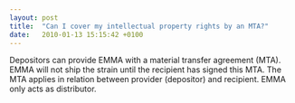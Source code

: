 ```yaml
---
layout: post
title:  "Can I cover my intellectual property rights by an MTA?"
date:   2010-01-13 15:15:42 +0100
---
```


Depositors can provide EMMA with a material transfer agreement (MTA). EMMA will not ship the strain until the recipient has signed this MTA. The MTA applies in relation between provider (depositor) and recipient. EMMA only acts as distributor.